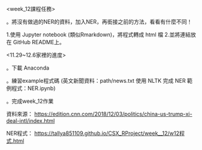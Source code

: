 <week_12課程任務>

。將沒有做過的NER的資料，加入NER，再銜接之前的方法，看看有什麼不同！

1.使用 Jupyter notebook (類似Rmarkdown)，將程式轉成 html 檔
2.並將連結放在 GitHub README上。




<11.29~12.6家裡的進度>

。下載 Anaconda 

。練習example程式碼
(英文新聞資料：path/news.txt
使用 NLTK 完成 NER 範例程式：NER.ipynb)

。完成week_12作業

資料來源：
https://edition.cnn.com/2018/12/03/politics/china-us-trump-xi-deal-intl/index.html

NER程式：
https://tallya851109.github.io/CSX_RProject/week__12/w12程式.html




